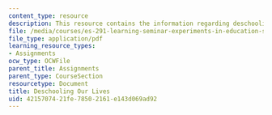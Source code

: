```yaml
---
content_type: resource
description: This resource contains the information regarding deschooling our lives.
file: /media/courses/es-291-learning-seminar-experiments-in-education-spring-2003/4215707421fe78502161e143d069ad92_MITES_291S03_9b_hern.pdf
file_type: application/pdf
learning_resource_types:
- Assignments
ocw_type: OCWFile
parent_title: Assignments
parent_type: CourseSection
resourcetype: Document
title: Deschooling Our Lives
uid: 42157074-21fe-7850-2161-e143d069ad92
---
```

